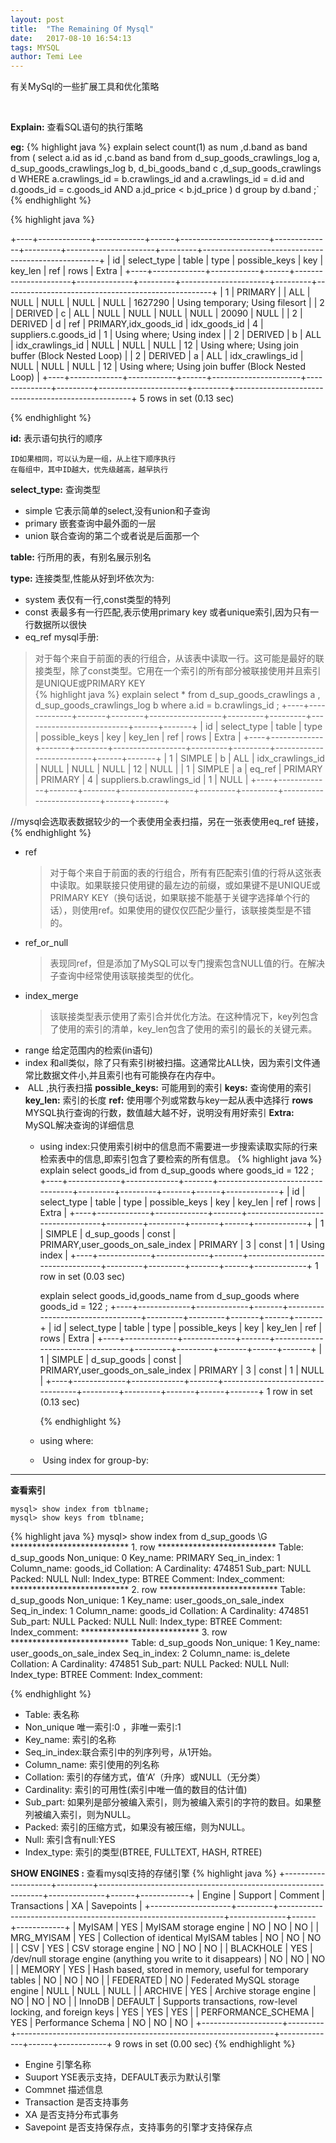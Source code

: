 ```yaml
---
layout: post
title:  "The Remaining Of Mysql"
date:   2017-08-10 16:54:13
tags: MYSQL
author: Temi Lee
---
```


有关MySql的一些扩展工具和优化策略

<br/>

**Explain:** 查看SQL语句的执行策略

**eg:** 
{% highlight java %}
explain select count(1) as num ,d.band as band from (  select a.id as id ,c.band as band from d_sup_goods_crawlings_log a,         d_sup_goods_crawlings_log b,         d_bi_goods_band c ,d_sup_goods_crawlings d          WHERE  a.crawlings_id = b.crawlings_id and a.crawlings_id = d.id and d.goods_id = c.goods_id   AND a.jd_price < b.jd_price           ) d group by d.band ;`
{% endhighlight %}

{% highlight java %}

+----+-------------+------------+------+----------------------+--------------+---------+----------------------+---------+----------------------------------------------------+
| id | select_type | table      | type | possible_keys        | key          | key_len | ref                  | rows    | Extra                                              |
+----+-------------+------------+------+----------------------+--------------+---------+----------------------+---------+----------------------------------------------------+
|  1 | PRIMARY     | <derived2> | ALL  | NULL                 | NULL         | NULL    | NULL                 | 1627290 | Using temporary; Using filesort                    |
|  2 | DERIVED     | c          | ALL  | NULL                 | NULL         | NULL    | NULL                 |   20090 | NULL                                               |
|  2 | DERIVED     | d          | ref  | PRIMARY,idx_goods_id | idx_goods_id | 4       | suppliers.c.goods_id |       1 | Using where; Using index                           |
|  2 | DERIVED     | b          | ALL  | idx_crawlings_id     | NULL         | NULL    | NULL                 |      12 | Using where; Using join buffer (Block Nested Loop) |
|  2 | DERIVED     | a          | ALL  | idx_crawlings_id     | NULL         | NULL    | NULL                 |      12 | Using where; Using join buffer (Block Nested Loop) |
+----+-------------+------------+------+----------------------+--------------+---------+----------------------+---------+----------------------------------------------------+
5 rows in set (0.13 sec)
 
{% endhighlight %}

**﻿id:** 表示语句执行的顺序

    ID如果相同，可以认为是一组，从上往下顺序执行
    在每组中，其中ID越大，优先级越高，越早执行

**select_type:** 查询类型
- ﻿simple 它表示简单的select,没有union和子查询
- ﻿primary 嵌套查询中最外面的一层
- ﻿union ﻿联合查询的第二个或者说是后面那一个

**﻿table:** 行所用的表，有别名展示别名

**﻿type:** ﻿连接类型,性能从好到坏依次为:
- ﻿system 表仅有一行,const类型的特列
- ﻿const 表最多有一行匹配,表示使用﻿primary key 或者unique索引,因为只有一行数据所以很快
- ﻿eq_ref mysql手册: 
> ﻿对于每个来自于前面的表的行组合，从该表中读取一行。这可能是最好的联接类型，除了const类型。它用在一个索引的所有部分被联接使用并且索引是UNIQUE或PRIMARY KEY<br/>
   {% highlight java %}
   explain select * from d_sup_goods_crawlings a , d_sup_goods_crawlings_log b  where a.id = b.crawlings_id ;
   +----+-------------+-------+--------+------------------+---------+---------+--------------------------+------+-------+
   | id | select_type | table | type   | possible_keys    | key     | key_len | ref                      | rows | Extra |
   +----+-------------+-------+--------+------------------+---------+---------+--------------------------+------+-------+
   |  1 | SIMPLE      | b     | ALL    | idx_crawlings_id | NULL    | NULL    | NULL                     |   12 | NULL  |
   |  1 | SIMPLE      | a     | eq_ref | PRIMARY          | PRIMARY | 4       | suppliers.b.crawlings_id |    1 | NULL  |
   +----+-------------+-------+--------+------------------+---------+---------+--------------------------+------+-------+
   
   //mysql会选取表数据较少的一个表使用全表扫描，另在一张表使用eq_ref 链接，
   {% endhighlight %}
- ﻿ref 
   > ﻿对于每个来自于前面的表的行组合，所有有匹配索引值的行将从这张表中读取。如果联接只使用键的最左边的前缀，或如果键不是UNIQUE或PRIMARY KEY（换句话说，如果联接不能基于关键字选择单个行的话），则使用ref。如果使用的键仅仅匹配少量行，该联接类型是不错的。
- ﻿ref_or_null
   > 表现同﻿ref，但是添加了MySQL可以专门搜索包含NULL值的行。在解决子查询中经常使用该联接类型的优化。
- ﻿index_merge
   > ﻿该联接类型表示使用了索引合并优化方法。在这种情况下，key列包含了使用的索引的清单，key_len包含了使用的索引的最长的关键元素。
- ﻿range ﻿给定范围内的检索(in语句)
- ﻿index 和all类似，﻿除了只有索引树被扫描。这通常比ALL快，因为索引文件通常比数据文件小,并且索引也有可能换存在内存中。
- ﻿ ALL ,执行表扫描
**﻿possible_keys:** 可能用到的索引
**﻿keys:** 查询使用的索引
**﻿key_len:** 索引的长度
**﻿ref:** ﻿使用哪个列或常数与key一起从表中选择行
**﻿rows** ﻿MYSQL执行查询的行数，﻿数值越大越不好，说明没有用好索引
**﻿Extra:** ﻿MySQL解决查询的详细信息
    - ﻿using index:﻿只使用索引树中的信息而不需要进一步搜索读取实际的行来检索表中的信息,即索引包含了要检索的所有信息。
       {% highlight java %}
       explain select goods_id  from d_sup_goods where goods_id = 122 ;
       +----+-------------+-------------+-------+----------------------------------+---------+---------+-------+------+-------------+
       | id | select_type | table       | type  | possible_keys                    | key     | key_len | ref   | rows | Extra       |
       +----+-------------+-------------+-------+----------------------------------+---------+---------+-------+------+-------------+
       |  1 | SIMPLE      | d_sup_goods | const | PRIMARY,user_goods_on_sale_index | PRIMARY | 3       | const |    1 | Using index |
       +----+-------------+-------------+-------+----------------------------------+---------+---------+-------+------+-------------+
       1 row in set (0.03 sec)
       
       explain select goods_id,goods_name  from d_sup_goods where goods_id = 122 ;
       +----+-------------+-------------+-------+----------------------------------+---------+---------+-------+------+-------+
       | id | select_type | table       | type  | possible_keys                    | key     | key_len | ref   | rows | Extra |
       +----+-------------+-------------+-------+----------------------------------+---------+---------+-------+------+-------+
       |  1 | SIMPLE      | d_sup_goods | const | PRIMARY,user_goods_on_sale_index | PRIMARY | 3       | const |    1 | NULL  |
       +----+-------------+-------------+-------+----------------------------------+---------+---------+-------+------+-------+
       1 row in set (0.13 sec)
       
       {% endhighlight %}

    - ﻿using where:
    - ﻿ Using index for group-by:
    
    
***

**﻿查看索引**

    mysql> show index from tblname;
    mysql> show keys from tblname;

{% highlight java %}
    mysql> show index from d_sup_goods \G
    *************************** 1. row ***************************
            Table: d_sup_goods
       Non_unique: 0
         Key_name: PRIMARY
     Seq_in_index: 1
      Column_name: goods_id
        Collation: A
      Cardinality: 474851
         Sub_part: NULL
           Packed: NULL
             Null:
       Index_type: BTREE
          Comment:
    Index_comment:  
    *************************** 2. row ***************************
            Table: d_sup_goods
       Non_unique: 1
         Key_name: user_goods_on_sale_index
     Seq_in_index: 1
      Column_name: goods_id
        Collation: A
      Cardinality: 474851
         Sub_part: NULL
           Packed: NULL
             Null:
       Index_type: BTREE
          Comment:
    Index_comment:
    *************************** 3. row ***************************
            Table: d_sup_goods
       Non_unique: 1
         Key_name: user_goods_on_sale_index
     Seq_in_index: 2
      Column_name: is_delete
        Collation: A
      Cardinality: 474851
         Sub_part: NULL
           Packed: NULL
             Null:
       Index_type: BTREE
          Comment:
    Index_comment:

{% endhighlight %}

- ﻿Table: 表名称
-  Non_unique 唯一索引:0 ，非唯一索引:1
- ﻿Key_name: ﻿索引的名称
- ﻿Seq_in_index:﻿联合索引中的列序列号，从1开始。
- ﻿Column_name: 索引使用的列名称
- ﻿Collation: 索引的存储方式，﻿值‘A’（升序）或NULL（无分类）
- ﻿Cardinality: 索引的可用性(﻿索引中唯一值的数目的估计值)
- ﻿Sub_part: 如果列是部分被编入索引，﻿则为被编入索引的字符的数目。如果整列被编入索引，则为NULL。
- ﻿Packed: 索引的压缩方式，﻿如果没有被压缩，则为NULL。
- ﻿Null: 索引含有null:﻿YES
- ﻿Index_type: 索引的类型(﻿BTREE, FULLTEXT, HASH, RTREE)

**SHOW ENGINES :** 查看mysql支持的存储引擎
{% highlight java %}
    +--------------------+---------+----------------------------------------------------------------+--------------+------+------------+
    | Engine             | Support | Comment                                                        | Transactions | XA   | Savepoints |
    +--------------------+---------+----------------------------------------------------------------+--------------+------+------------+
    | MyISAM             | YES     | MyISAM storage engine                                          | NO           | NO   | NO         |
    | MRG_MYISAM         | YES     | Collection of identical MyISAM tables                          | NO           | NO   | NO         |
    | CSV                | YES     | CSV storage engine                                             | NO           | NO   | NO         |
    | BLACKHOLE          | YES     | /dev/null storage engine (anything you write to it disappears) | NO           | NO   | NO         |
    | MEMORY             | YES     | Hash based, stored in memory, useful for temporary tables      | NO           | NO   | NO         |
    | FEDERATED          | NO      | Federated MySQL storage engine                                 | NULL         | NULL | NULL       |
    | ARCHIVE            | YES     | Archive storage engine                                         | NO           | NO   | NO         |
    | InnoDB             | DEFAULT | Supports transactions, row-level locking, and foreign keys     | YES          | YES  | YES        |
    | PERFORMANCE_SCHEMA | YES     | Performance Schema                                             | NO           | NO   | NO         |
    +--------------------+---------+----------------------------------------------------------------+--------------+------+------------+
    9 rows in set (0.00 sec)
{% endhighlight %}

- Engine 引擎名称
- Suuport YSE表示支持，DEFAULT表示为默认引擎
- Commnet 描述信息
- Transaction  是否支持事务
- XA 是否支持分布式事务
- Savepoint 是否支持保存点，支持事务的引擎才支持保存点


